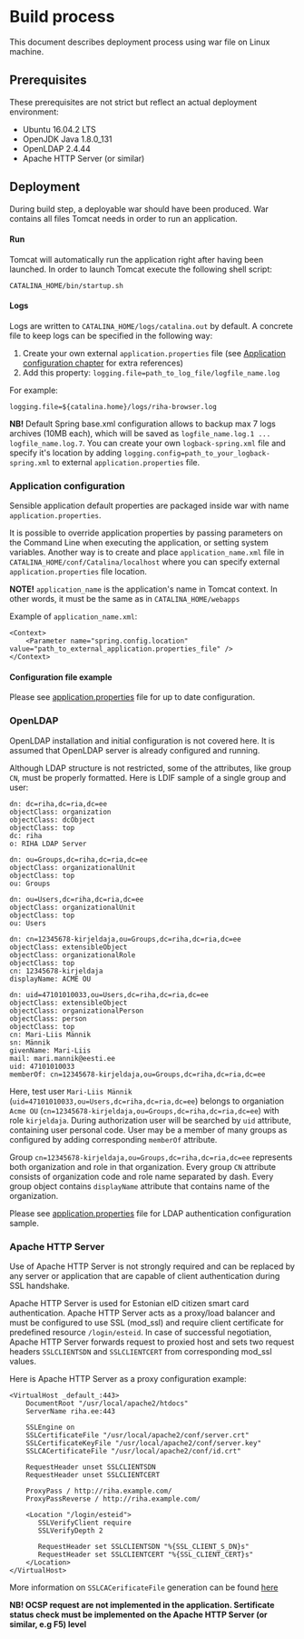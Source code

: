 # Build process
This document describes deployment process using war file on Linux machine.

## Prerequisites
These prerequisites are not strict but reflect an actual deployment environment:

 - Ubuntu 16.04.2 LTS
 - OpenJDK Java 1.8.0_131
 - OpenLDAP 2.4.44
 - Apache HTTP Server (or similar)

## Deployment
During build step, a deployable war should have been produced. War contains all files Tomcat needs in order to run an application.

#### Run
Tomcat will automatically run the application right after having been launched. In order to launch Tomcat execute the following shell script: 
~~~
CATALINA_HOME/bin/startup.sh
~~~

#### Logs
Logs are written to `CATALINA_HOME/logs/catalina.out` by default. A concrete file to keep logs can be specified in the following way:

1. Create your own external `application.properties` file (see [Application configuration chapter](#application-configuration) for extra references)
2. Add this property: `logging.file=path_to_log_file/logfile_name.log`

For example: 
~~~
logging.file=${catalina.home}/logs/riha-browser.log
~~~

**NB!** Default Spring base.xml configuration allows to backup max 7 logs archives (10MB each), which will be saved as `logfile_name.log.1 ... logfile_name.log.7`. You can create your own `logback-spring.xml` file and specify it's location by adding `logging.config=path_to_your_logback-spring.xml` to external `application.properties` file.

### Application configuration
Sensible application default properties are packaged inside war with name `application.properties`.

It is possible to override application properties by passing parameters on the Command Line when executing the application, or setting system variables. Another way is to create and place `application_name.xml` file in `CATALINA_HOME/conf/Catalina/localhost` where you can specify external `application.properties` file location.

**NOTE!** `application_name` is the application's name in Tomcat context. In other words,  it must be the same as in `CATALINA_HOME/webapps`

Example of `application_name.xml`:
~~~
<Context>
    <Parameter name="spring.config.location" value="path_to_external_application.properties_file" />
</Context>
~~~

#### Configuration file example
Please see [application.properties](../backend/src/main/resources/application.properties) file for up to date configuration.

### OpenLDAP
OpenLDAP installation and initial configuration is not covered here. It is assumed that OpenLDAP server is already configured and running.

Although LDAP structure is not restricted, some of the attributes, like group `CN`, must be properly formatted. Here is LDIF sample of a single group and user:
~~~
dn: dc=riha,dc=ria,dc=ee
objectClass: organization
objectClass: dcObject
objectClass: top
dc: riha
o: RIHA LDAP Server

dn: ou=Groups,dc=riha,dc=ria,dc=ee
objectClass: organizationalUnit
objectClass: top
ou: Groups

dn: ou=Users,dc=riha,dc=ria,dc=ee
objectClass: organizationalUnit
objectClass: top
ou: Users

dn: cn=12345678-kirjeldaja,ou=Groups,dc=riha,dc=ria,dc=ee
objectClass: extensibleObject
objectClass: organizationalRole
objectClass: top
cn: 12345678-kirjeldaja
displayName: ACME OU

dn: uid=47101010033,ou=Users,dc=riha,dc=ria,dc=ee
objectClass: extensibleObject
objectClass: organizationalPerson
objectClass: person
objectClass: top
cn: Mari-Liis Männik
sn: Männik
givenName: Mari-Liis
mail: mari.mannik@eesti.ee
uid: 47101010033
memberOf: cn=12345678-kirjeldaja,ou=Groups,dc=riha,dc=ria,dc=ee
~~~
Here, test user `Mari-Liis Männik` (`uid=47101010033,ou=Users,dc=riha,dc=ria,dc=ee`) belongs to organiation `Acme OU` (`cn=12345678-kirjeldaja,ou=Groups,dc=riha,dc=ria,dc=ee`) with role `kirjeldaja`. During authorization user will be searched by `uid` attribute, containing user personal code. User may be a member of many groups as configured by adding corresponding `memberOf` attribute.

Group `cn=12345678-kirjeldaja,ou=Groups,dc=riha,dc=ria,dc=ee` represents both organization and role in that organization. Every group `CN` attribute consists of organization code and role name separated by dash. Every group object contains `displayName` attribute that contains name of the organization.

Please see [application.properties](../backend/src/main/resources/application.properties) file for LDAP authentication configuration sample.

### Apache HTTP Server
Use of Apache HTTP Server is not strongly required and can be replaced by any server or application that are capable of client authentication during SSL handshake.

Apache HTTP Server is used for Estonian eID citizen smart card authentication. Apache HTTP Server acts as a proxy/load balancer and must be configured to use SSL (mod_ssl) and require client certificate for predefined resource `/login/esteid`. In case of successful negotiation, Apache HTTP Server forwards request to proxied host and sets two request headers `SSLCLIENTSDN` and `SSLCLIENTCERT` from corresponding mod_ssl values.

Here is Apache HTTP Server as a proxy configuration example:
~~~
<VirtualHost _default_:443>
    DocumentRoot "/usr/local/apache2/htdocs"
    ServerName riha.ee:443
    
    SSLEngine on
    SSLCertificateFile "/usr/local/apache2/conf/server.crt"
    SSLCertificateKeyFile "/usr/local/apache2/conf/server.key"
    SSLCACertificateFile "/usr/local/apache2/conf/id.crt"
    
    RequestHeader unset SSLCLIENTSDN
    RequestHeader unset SSLCLIENTCERT
        
    ProxyPass / http://riha.example.com/
    ProxyPassReverse / http://riha.example.com/
            
    <Location "/login/esteid">
       SSLVerifyClient require
       SSLVerifyDepth 2
    
       RequestHeader set SSLCLIENTSDN "%{SSL_CLIENT_S_DN}s"
       RequestHeader set SSLCLIENTCERT "%{SSL_CLIENT_CERT}s"
    </Location>
</VirtualHost>
~~~
More information on `SSLCACerificateFile` generation can be found [here](https://eid.eesti.ee/index.php/Authenticating_in_web_applications#Implementing_authentication_with_an_ID_card)

**NB! OCSP request are not implemented in the application. Sertificate status check must be implemented on the Apache HTTP Server (or similar, e.g F5) level**
